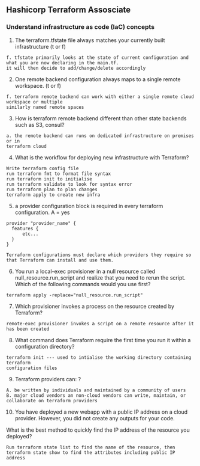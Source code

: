 ## Hashicorp Terraform Assosciate 

### Understand infrastructure as code (IaC) concepts

1. The terraform.tfstate file always matches your currently built infrastructure (t or f)
```
f. tfstate primarily looks at the state of current configuration and what you are now declaring in the main.tf. 
it will then decide to add/change/delete accordingly
```

2. One remote backend configuration always maps to a single remote workspace. (t or f)
```
f. terraform remote backend can work with either a single remote cloud workspace or multiple
similarly named remote spaces 
```

3. How is terraform remote backend different than other state backends such as S3, consul?
```
a. the remote backend can runs on dedicated infrastructure on premises or in 
terraform cloud
```

4. What is the workflow for deploying new infrastructure with Terraform?
```
Write terraform config file
run terraform fmt to format file syntax 
run terraform init to initialise
run terraform validate to look for syntax error
run terraform plan to plan changes
terraform apply to create new infra
```

5. a provider configuration block is required in every terraform configuration. A = yes

```
provider "provider_name" {
  features {
      etc...
  }
}

Terraform configurations must declare which providers they require so that Terraform can install and use them.
```

6. You run a local-exec provisioner in a null resource called null_resource.run_script and realize that you need to rerun the script. Which of the following commands would you use first?
```
terraform apply -replace="null_resource.run_script"
```

7. Which provisioner invokes a process on the resource created by Terraform?
```
remote-exec provisioner invokes a script on a remote resource after it has been created
```

8. What command does Terraform require the first time you run it within a configuration directory?

```
terraform init --- used to intialise the working directory containing terraform
configuration files
```

9. Terraform providers can: ?
```
A. be written by individuals and maintained by a community of users 
B. major cloud vendors an non-cloud vendors can write, maintain, or collaborate on terraform providers
```

10. You have deployed a new webapp with a public IP address on a cloud provider. However, you did not create any outputs for your code.

What is the best method to quickly find the IP address of the resource you deployed?

```
Run terraform state list to find the name of the resource, then terraform state show to find the attributes including public IP address
```
